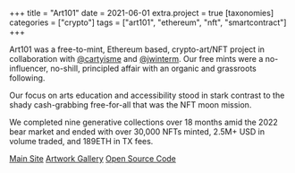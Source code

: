 +++
title = "Art101"
date = 2021-06-01
extra.project = true
[taxonomies]
categories = ["crypto"]
tags = ["art101", "ethereum", "nft", "smartcontract"]
+++


Art101 was a free-to-mint, Ethereum based, crypto-art/NFT project in collaboration with [@cartyisme](https://twitter.com/cartyisme) and [@jwinterm](https://twitter.com/j_winter_m). Our free mints were a no-influencer, no-shill, principled affair with an organic and grassroots following. 

Our focus on arts education and accessibility stood in stark contrast to the shady cash-grabbing free-for-all that was the NFT moon mission.

We completed nine generative collections over 18 months amid the 2022 bear market and ended with over 30,000 NFTs minted, 2.5M+ USD in volume traded, and 189ETH in TX fees.

<a href="https://art101.io" target="_blank" class="button">Main Site</a>
<a href="https://gallery.art101.io" target="_blank" class="button">Artwork Gallery</a>
<a href="https://github.com/art101nft" target="_blank" class="button">Open Source Code</a>